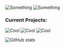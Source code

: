 ![Something](https://placehold.co/800x100@3x/darkslateblue/mistyrose?text=dustin4242)
![Something](https://placehold.co/800x100@3x/darkslategray/mistyrose?text=Just+a+dude+who+programs+for+fun.&font=lora)
<h3>Current Projects:</h3>

![Cool](https://placehold.co/800x70@3x/crimson/mistyrose?text=Dale+(Custom+Line+Editor))  ![Cool](https://placehold.co/800x70@3x/forestgreen/mistyrose?text=Dash+(Custom+Unix+Shell)) ![Cool](https://placehold.co/800x70@3x/royalblue/mistyrose?text=Winter+(Custom+Programming+Language))

![GitHub stats](https://github-readme-stats.vercel.app/api?username=dustin4242&show_icons=true&theme=transparent)
